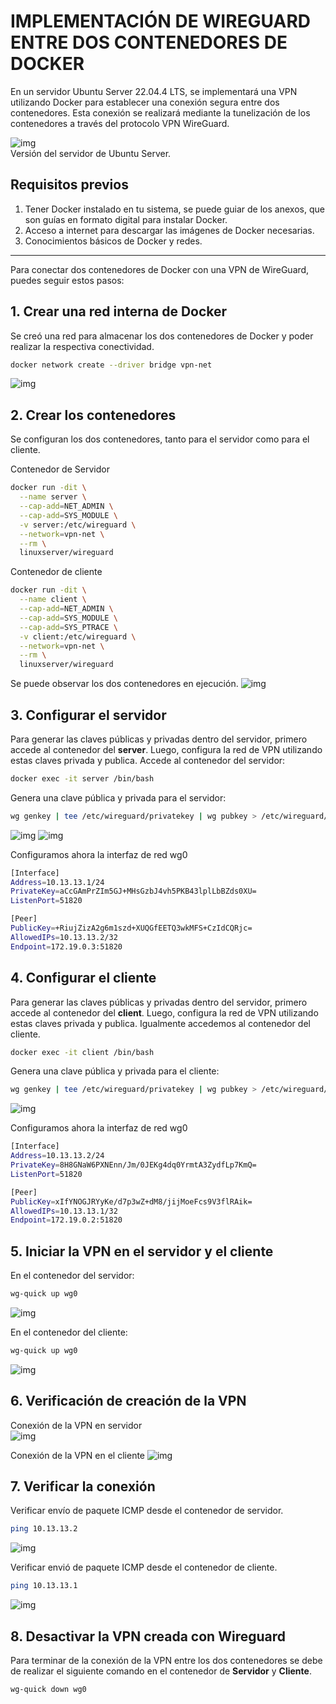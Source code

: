 # **IMPLEMENTACIÓN DE WIREGUARD ENTRE DOS CONTENEDORES DE DOCKER**

En un servidor Ubuntu Server 22.04.4 LTS, se implementará una VPN utilizando Docker para establecer una conexión segura entre dos contenedores. Esta conexión se realizará mediante la tunelización de los contenedores a través del protocolo VPN WireGuard.

![img](./img/wireguard/img_1.png)  
Versión del servidor de Ubuntu Server.

## Requisitos previos
1. Tener Docker instalado en tu sistema, se puede guiar de los anexos, que son guías en formato digital para instalar Docker.
2. Acceso a internet para descargar las imágenes de Docker necesarias.
3. Conocimientos básicos de Docker y redes.
---
Para conectar dos contenedores de Docker con una VPN de WireGuard, puedes seguir estos pasos:

## 1. Crear una red interna de Docker
Se creó una red para almacenar los dos contenedores de Docker y poder realizar la respectiva conectividad.
```bash
docker network create --driver bridge vpn-net
```
![img](./img/wireguard/img_2.png)

## 2. Crear los contenedores
Se  configuran los dos contenedores, tanto para el servidor como para el cliente.

Contenedor de Servidor
```bash
docker run -dit \
  --name server \
  --cap-add=NET_ADMIN \
  --cap-add=SYS_MODULE \
  -v server:/etc/wireguard \
  --network=vpn-net \
  --rm \
  linuxserver/wireguard
```

Contenedor de cliente
```bash
docker run -dit \
  --name client \
  --cap-add=NET_ADMIN \
  --cap-add=SYS_MODULE \
  --cap-add=SYS_PTRACE \
  -v client:/etc/wireguard \
  --network=vpn-net \
  --rm \
  linuxserver/wireguard
```

Se puede observar los dos contenedores en ejecución.
![img](./img/wireguard/img_3.png)

## 3. Configurar el servidor
Para generar las claves públicas y privadas dentro del servidor, primero accede al contenedor del **server**. Luego, configura la red de VPN utilizando estas claves privada y publica.
Accede al contenedor del servidor:

```bash
docker exec -it server /bin/bash
```
Genera una clave pública y privada para el servidor:
```bash
wg genkey | tee /etc/wireguard/privatekey | wg pubkey > /etc/wireguard/publickey
```
![img](./img/wireguard/img_4.png)
![img](./img/wireguard/img_5.png)

Configuramos ahora la interfaz de red wg0
```bash
[Interface]
Address=10.13.13.1/24
PrivateKey=aCcGAmPrZIm5GJ+MHsGzbJ4vh5PKB43lplLbBZds0XU=
ListenPort=51820

[Peer]
PublicKey=+RiujZizA2g6m1szd+XUQGfEETQ3wkMFS+CzIdCQRjc=
AllowedIPs=10.13.13.2/32
Endpoint=172.19.0.3:51820
```

## 4. Configurar el cliente
Para generar las claves públicas y privadas dentro del servidor, primero accede al contenedor del **client**. Luego, configura la red de VPN utilizando estas claves privada y publica.
Igualmente accedemos al contenedor del cliente.

```bash
docker exec -it client /bin/bash
```

Genera una clave pública y privada para el cliente:
```bash
wg genkey | tee /etc/wireguard/privatekey | wg pubkey > /etc/wireguard/publickey
```
![img](./img/wireguard/img_6.png)

Configuramos ahora la interfaz de red wg0
```bash
[Interface]
Address=10.13.13.2/24
PrivateKey=8H8GNaW6PXNEnn/Jm/0JEKg4dq0YrmtA3ZydfLp7KmQ=
ListenPort=51820

[Peer]
PublicKey=xIfYNOGJRYyKe/d7p3wZ+dM8/jijMoeFcs9V3flRAik=
AllowedIPs=10.13.13.1/32
Endpoint=172.19.0.2:51820
```

## 5. Iniciar la VPN en el servidor y el cliente
En el contenedor del servidor:
```bash
wg-quick up wg0
```
![img](./img/wireguard/img_7.png)

En el contenedor del cliente:
```bash
wg-quick up wg0
```
![img](./img/wireguard/img_8.png)

## 6. Verificación de creación de la VPN
Conexión de la VPN en servidor  
![img](./img/wireguard/img_9.png)  

Conexión de la VPN en el cliente
![img](./img/wireguard/img_10.png)  

## 7. Verificar la conexión
Verificar envío de paquete ICMP desde el contenedor de servidor.
```bash
ping 10.13.13.2
```
![img](./img/wireguard/img_11.png)

Verificar envió de paquete ICMP desde el contenedor de cliente.
```bash
ping 10.13.13.1
```
![img](./img/wireguard/img_12.png)

## 8. Desactivar la VPN creada con Wireguard
Para terminar de la conexión de la VPN entre los dos contenedores se debe de realizar el siguiente comando en el contenedor de **Servidor** y **Cliente**.
```bash
wg-quick down wg0
```

